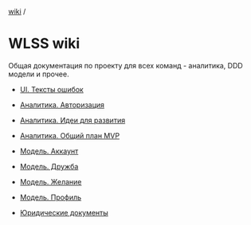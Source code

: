 [wiki](../../README.md) /


# WLSS wiki

Общая документация по проекту для всех команд - аналитика, DDD модели и прочее.

- [UI. Тексты ошибок](./ui__error_messages.md)

- [Аналитика. Авторизация](./analytics__authorization.md)

- [Аналитика. Идеи для развития](./analytics__future_ideas.md)

- [Аналитика. Общий план MVP](./analytics__mvp_plan.md)

- [Модель. Аккаунт](./model__account.md)

- [Модель. Дружба](./model__friendship.md)

- [Модель. Желание](./model__wish.md)

- [Модель. Профиль](./model__profile.md)

- [Юридические документы](./legal_documents.md)
